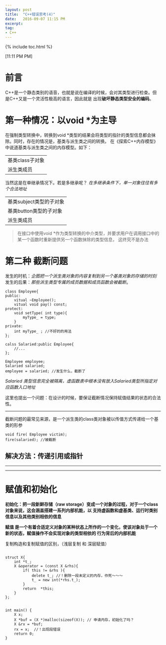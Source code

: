 ```yaml
---
layout: post
title:  "C++错误思考(4)"
date:   2016-09-07 11:15 PM
excerpt:
tag:
- C++
---
```


{% include toc.html %}

[11:11 PM PM]


# 前言
C++是一个静态类别的语音，也就是说在编译的时候，会对其类型进行检查。但是C++又是一个灵活性极高的语言，因此就是
出现**破坏静态类型安全的编码**。

# 第一种情况：以void *为主导
在强制类型转换中，转换到void *类型的结果会将类型的指针的类型信息都会抹除。同时，存在的情况是，基类与派生类之间的转换。
在《探索C++内存模型》中说道基类与派生类之间的内存模型。如下：

|  |          
|:---|        
|基类class子对象|  
|派生类成员|

当然这是在单继承情况下。若是多继承呢？ *在多继承条件下，单一对象往往有多个合法地址*

|  |
|:-----|
|基类subject类型的子对象|
|基类button类型的子对象|
|派生类成员|

>在接口中使用void *作为类型转换的中介类型，并要求用户在调用接口中的某一个函数时重新提供另一个函数抹除的类型信息，
这终究不是办法

# 第二种 截断问题

发生的时机：*企图把一个派生类对象的内容复制到另一个基类对象的存储的时刻*
发生的后果：*那些派生类型专属的成员数据和成员函数会被截断*。

```
class Employee{
public:
    vitual ~Employee();
    vitual void pay() const;
protect:
    void setType( int type){
        myType_ = type;
    }
private:
    int myType_ ; //不好的的用法
};

calss Salaried:public Employee{
    //...
};

Employee employee;
Salaried salaried;
employee = salaried; //发生什么，截断了

```

*Salaried 类型信息完全被隔离，虚函数表中根本没有放入Salaried类型所指定对应函数入口地址*

这里也提出一个问题：在设计的时候，要保证截断情况保持赋值结果的状态的合法性。

----
截断问题的最常见来源，是一个派生类的class类对象被以传值方式传递给一个基类的形参

```
void fire( Employee victim);
fire(salaried); //被截断

```
**解决方法：传递引用或指针**
----

---------------------------
----------------------------

# 赋值和初始化
**初始化：把一段新鲜存储（raw storage）变成一个对象的过程，对于一个class对象来说，这会涵盖搭建一系列内部机能，以
支持虚函数和虚基类、运行时类别信息以及其他类别相依的信息**

**赋值 是一个有着合适定义对象的某种状态上所作的一个变化，使该对象处于一个新的状态，赋值操作不会实现对象的类型相依的
行为背后的内部机能**

复制构造和复制赋值的区别，（浅层复制 和 深层赋值）

```

struct X{
    int *t_;
    X &operator = (const X &rhs){
        if( this != &rhs ){
            delete t_; //！删除一段未定义的内存，作死～～～
            t_ = new int(*rhs.t_);
        }
        return  *this;
    }
};


int main() {
    X x;
    X *buf = (X *)malloc(sizeof(X)); // 申请内存，初始化了吗？
    X &rx = *buf;
    rx = x;  //！出现段错误
    return 0;
}

```
